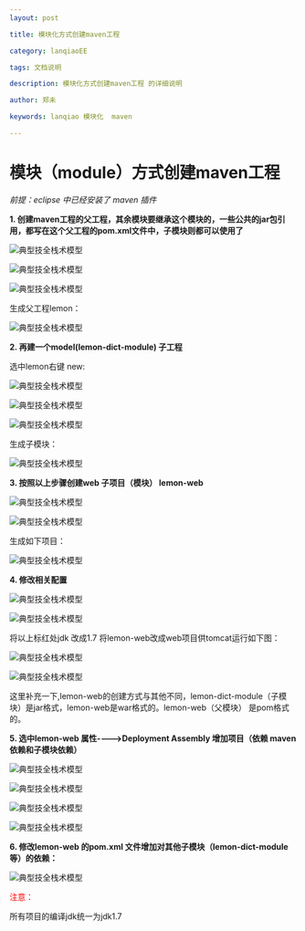 ```yaml
---
layout: post

title: 模块化方式创建maven工程

category: lanqiaoEE

tags: 文档说明

description: 模块化方式创建maven工程 的详细说明

author: 郑未

keywords: lanqiao 模块化  maven  

---
```


# 模块（module）方式创建maven工程 

*前提：eclipse 中已经安装了 maven 插件*

**1. 创建maven工程的父工程，其余模块要继承这个模块的，一些公共的jar包引用，都写在这个父工程的pom.xml文件中，子模块则都可以使用了**

![典型技全栈术模型](/public/img/maven/maven001.png)

![典型技全栈术模型](/public/img/maven/maven002.png)

![典型技全栈术模型](/public/img/maven/maven003.png)

生成父工程lemon：

![典型技全栈术模型](/public/img/maven/maven004.png)

**2. 再建一个model(lemon-dict-module) 子工程**

选中lemon右键  new:

![典型技全栈术模型](/public/img/maven/maven005.png)

![典型技全栈术模型](/public/img/maven/maven006.png)

![典型技全栈术模型](/public/img/maven/maven007.png)

生成子模块：

![典型技全栈术模型](/public/img/maven/maven008.png)

**3. 按照以上步骤创建web 子项目（模块）   lemon-web**

![典型技全栈术模型](/public/img/maven/maven009.png)

![典型技全栈术模型](/public/img/maven/maven010.png)

生成如下项目：

![典型技全栈术模型](/public/img/maven/maven011.png)

**4. 修改相关配置**

![典型技全栈术模型](/public/img/maven/maven012.png)

![典型技全栈术模型](/public/img/maven/maven013.png)

将以上标红处jdk 改成1.7   将lemon-web改成web项目供tomcat运行如下图：

![典型技全栈术模型](/public/img/maven/maven014.png)

![典型技全栈术模型](/public/img/maven/maven015.png)

这里补充一下,lemon-web的创建方式与其他不同，lemon-dict-module（子模块）是jar格式，lemon-web是war格式的。lemon-web（父模块） 是pom格式的。

**5. 选中lemon-web 属性---->Deployment Assembly    增加项目（依赖 maven依赖和子模块依赖）**

![典型技全栈术模型](/public/img/maven/maven016.png)

![典型技全栈术模型](/public/img/maven/maven017.png)

![典型技全栈术模型](/public/img/maven/maven018.png)

![典型技全栈术模型](/public/img/maven/maven019.png)

**6. 修改lemon-web 的pom.xml 文件增加对其他子模块（lemon-dict-module等）的依赖：**

![典型技全栈术模型](/public/img/maven/maven020.png)

<font color='red'>注意：</font>

所有项目的编译jdk统一为jdk1.7








